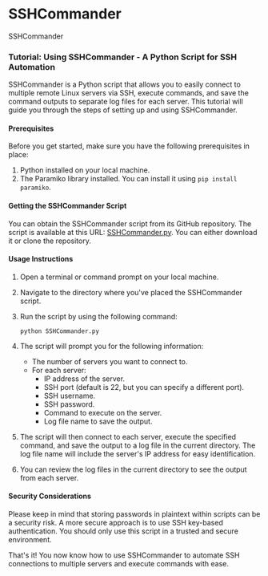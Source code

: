 # SSHCommander
SSHCommander
### Tutorial: Using SSHCommander - A Python Script for SSH Automation

SSHCommander is a Python script that allows you to easily connect to multiple remote Linux servers via SSH, execute commands, and save the command outputs to separate log files for each server. This tutorial will guide you through the steps of setting up and using SSHCommander.

#### Prerequisites

Before you get started, make sure you have the following prerequisites in place:

1. Python installed on your local machine.
2. The Paramiko library installed. You can install it using `pip install paramiko`.

#### Getting the SSHCommander Script

You can obtain the SSHCommander script from its GitHub repository. The script is available at this URL: [SSHCommander.py](https://raw.githubusercontent.com/YuanLiuchang/SSHCommander/main/SSHCommander.py). You can either download it or clone the repository.

#### Usage Instructions

1. Open a terminal or command prompt on your local machine.

2. Navigate to the directory where you've placed the SSHCommander script.

3. Run the script by using the following command:

   ```
   python SSHCommander.py
   ```

4. The script will prompt you for the following information:

   - The number of servers you want to connect to.
   - For each server:
     - IP address of the server.
     - SSH port (default is 22, but you can specify a different port).
     - SSH username.
     - SSH password.
     - Command to execute on the server.
     - Log file name to save the output.

5. The script will then connect to each server, execute the specified command, and save the output to a log file in the current directory. The log file name will include the server's IP address for easy identification.

6. You can review the log files in the current directory to see the output from each server.

#### Security Considerations

Please keep in mind that storing passwords in plaintext within scripts can be a security risk. A more secure approach is to use SSH key-based authentication. You should only use this script in a trusted and secure environment.

That's it! You now know how to use SSHCommander to automate SSH connections to multiple servers and execute commands with ease.
